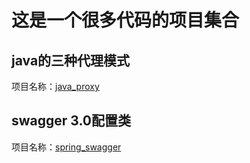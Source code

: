 这是一个很多代码的项目集合
====

## java的三种代理模式
项目名称：[java_proxy](./java_proxy)

## swagger 3.0配置类
项目名称：[spring_swagger](./spring_swagger)

